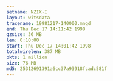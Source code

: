 ```yaml
---
setname: NZIX-I
layout: witsdata
tracename: 19981217-140000.mngd
end: Thu Dec 17 14:11:42 1998
gzsize: 36 MB
len: 0:10:00
start: Thu Dec 17 14:01:42 1998
totalwirelen: 387 MB
pkts: 1 million
size: 76 MB
md5: 25312691391a6cc37a93918fcadc581f
---
```

